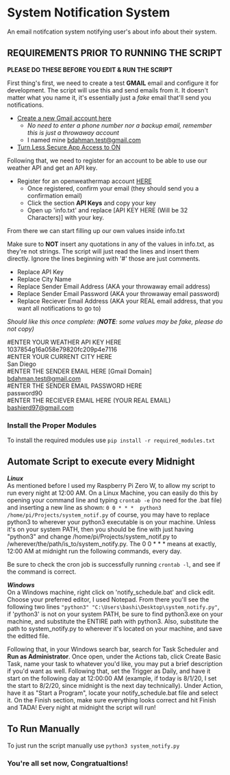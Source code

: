 # System Notification System

An email notifcation system notifying user's about info about their system.

## REQUIREMENTS PRIOR TO RUNNING THE SCRIPT 

**PLEASE DO THESE BEFORE YOU EDIT & RUN THE SCRIPT**

First thing's first, we need to create a test **GMAIL** email and configure it for development. The script will use this and send emails from it. It doesn't matter what you name it, it's essentially just a *fake* email that'll send you notifications. 

- [Create a new Gmail account here](https://accounts.google.com/signup/v2/webcreateaccount?flowName=GlifWebSignIn&flowEntry=SignUp)
  - *No need to enter a phone number nor a backup email, remember this is just a throwaway account*
  - I named mine bdahman.test@gmail.com
- [Turn Less Secure App Access to ON](https://myaccount.google.com/lesssecureapps)

Following that, we need to register for an account to be able to use our weather API and get an API key.

- Register for an openweathermap account [HERE](https://home.openweathermap.org/users/sign_up)
  - Once registered, confirm your email (they should send you a confirmation email)
  - Click the section **API Keys** and copy your key
  - Open up 'info.txt' and replace [API KEY HERE (Will be 32 Characters)] with your key.
  
From there we can start filling up our own values inside info.txt

Make sure to **NOT** insert any quotations in any of the values in info.txt, as they're not strings. The script will just read the lines and insert them directly. Ignore the lines beginning with '#' those are just comments.

- Replace API Key
- Replace City Name
- Replace Sender Email Address (AKA your throwaway email address)
- Replace Sender Email Password (AKA your throwaway email password)
- Replace Reciever Email Address (AKA your REAL email address, that you want all notifications to go to)

*Should like this once complete: (**NOTE**: some values may be fake, please do not copy)*

#ENTER YOUR WEATHER API KEY HERE <br />
1037854g16a058e79820fc209p4e7116 <br />
#ENTER YOUR CURRENT CITY HERE <br />
San Diego <br />
#ENTER THE SENDER EMAIL HERE [Gmail Domain] <br />
bdahman.test@gmail.com <br />
#ENTER THE SENDER EMAIL PASSWORD HERE <br />
password90 <br />
#ENTER THE RECIEVER EMAIL HERE (YOUR REAL EMAIL) <br />
bashierd97@gmail.com <br />

### Install the Proper Modules

To install the required modules use ```pip install -r required_modules.txt```

## Automate Script to execute every Midnight 

**_Linux_** <br />
As mentioned before I used my Raspberry Pi Zero W, to allow my script to run every night at 12:00 AM. On a Linux Machine, you can easily do this by opening your command line and typing ```crontab -e``` (no need for the .bat file) and inserting a new line as shown:
```0 0 * * *  python3 /home/pi/Projects/system_notif.py``` of course, you may have to replace python3 to wherever your python3 executable is on your machine. Unless it's on your system PATH, then you should be fine with just having "python3" and change /home/pi/Projects/system_notif.py to /wherever/the/path/is_to/system_notify.py. The 0 0 * * * means at exactly, 12:00 AM at midnight run the following commands, every day.

Be sure to check the cron job is successfully running ```crontab -l```, and see if the command is correct.

**_Windows_** <br />
On a Windows machine, right click on 'notify_schedule.bat' and click edit. Choose your preferred editor, I used Notepad. From there you'll see the following two lines ```"python3" "C:\Users\bashi\Desktop\system_notify.py"```, if 'python3' is not on your system PATH, be sure to find python3.exe on your machine, and substitute the ENTIRE path with python3. Also, substitute the path to system_notify.py to wherever it's located on your machine, and save the editted file.

Following that, in your Windows search bar, search for Task Scheduler and **Run as Administrator**. Once open, under the Actions tab, click Create Basic Task, name your task to whatever you'd like, you may put a brief description if you'd want as well. Following that, set the Trigger as Daily, and have it start on the following day at 12:00:00 AM (example, if today is 8/1/20, I set the start to 8/2/20, since midnight is the next day technically). Under Action, have it as "Start a Program", locate your notify_schedule.bat file and select it. On the Finish section, make sure everything looks correct and hit Finish and TADA! Every night at midnight the script will run!

## To Run Manually
To just run the script manually use ```python3 system_notify.py```

### You're all set now, Congratualtions!

